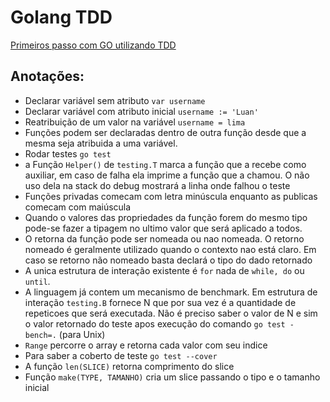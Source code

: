 # Golang TDD

[Primeiros passo com GO utilizando TDD](https://larien.gitbook.io/aprenda-go-com-testes/primeiros-passos-com-go)


## Anotações:

* Declarar variável sem atributo `var username`
* Declarar variável com atributo inicial `username := 'Luan'`
* Reatribuição de um valor na variável `username = lima`
* Funções podem ser declaradas dentro de outra função desde que a mesma seja atribuida a uma variável.
* Rodar testes `go test`
* a Função `Helper()` de `testing.T` marca a função que a recebe como auxiliar, em caso de falha ela imprime a função que a chamou. O não uso dela na stack do debug mostrará a linha onde falhou o teste
* Funções privadas comecam com letra minúscula enquanto as publicas comecam com maiúscula
* Quando o valores das propriedades da função forem do mesmo tipo pode-se fazer a tipagem no ultimo valor que será aplicado a todos. 
* O retorna da função pode ser nomeada ou nao nomeada. O retorno nomeado é geralmente utilizado quando o contexto nao está claro. Em caso se retorno não nomeado basta declará o tipo do dado retornado
* A unica estrutura de interação existente é `for` nada de `while, do` ou `until`.
* A linguagem já contem um mecanismo de benchmark. Em estrutura de interação `testing.B` fornece N que por sua vez é a quantidade de repeticoes que será executada. Não é preciso saber o valor de N e sim o valor retornado do teste apos execução do comando `go test -bench=.` (para Unix)
* `Range` percorre o array e retorna cada valor com seu indice
* Para saber a coberto de teste `go test --cover`
* A função `len(SLICE)` retorna comprimento do slice
* Função `make(TYPE, TAMANHO)` cria um slice passando o tipo e o tamanho inicial